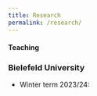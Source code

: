 ```yaml
---
title: Research
permalink: /research/
---
```


#### Teaching

### Bielefeld University

* Winter term 2023/24: